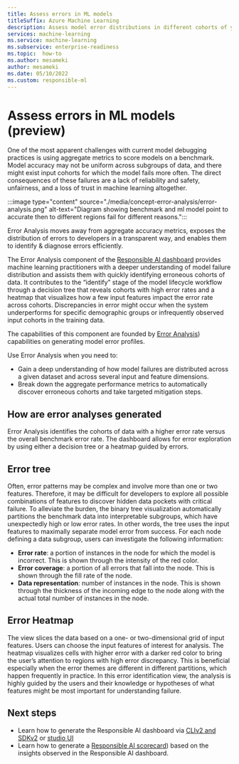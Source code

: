 ```yaml
---
title: Assess errors in ML models 
titleSuffix: Azure Machine Learning
description: Assess model error distributions in different cohorts of your dataset with the Responsible AI dashboard's integration of Error Analysis.
services: machine-learning
ms.service: machine-learning
ms.subservice: enterprise-readiness
ms.topic:  how-to
ms.author: mesameki
author: mesameki
ms.date: 05/10/2022
ms.custom: responsible-ml
---
```

# Assess errors in ML models (preview)

One of the most apparent challenges with current model debugging practices is using aggregate metrics to score models on a benchmark. Model accuracy may not be uniform across subgroups of data, and there might exist input cohorts for which the model fails more often. The direct consequences of these failures are a lack of reliability and safety, unfairness, and a loss of trust in machine learning altogether.

:::image type="content" source="./media/concept-error-analysis/error-analysis.png" alt-text="Diagram showing benchmark and ml model point to accurate then to different regions fail for different reasons.":::

Error Analysis moves away from aggregate accuracy metrics, exposes the distribution of errors to developers in a transparent way, and enables them to identify & diagnose errors efficiently.

The Error Analysis component of the [Responsible AI dashboard](concept-responsible-ai-dashboard.md) provides machine learning practitioners with a deeper understanding of model failure distribution and assists them with quickly identifying erroneous cohorts of data. It contributes to the “identify” stage of the model lifecycle workflow through a decision tree that reveals cohorts with high error rates and a heatmap that visualizes how a few input features impact the error rate across cohorts. Discrepancies in error might occur when the system underperforms for specific demographic groups or infrequently observed input cohorts in the training data.

The capabilities of this component are founded by [Error Analysis](https://erroranalysis.ai/)) capabilities on generating model error profiles.  

Use Error Analysis when you need to:

- Gain a deep understanding of how model failures are distributed across a given dataset and across several input and feature dimensions.
- Break down the aggregate performance metrics to automatically discover erroneous cohorts and take targeted mitigation steps.

## How are error analyses generated

Error Analysis identifies the cohorts of data with a higher error rate versus the overall benchmark error rate. The dashboard allows for error exploration by using either a decision tree or a heatmap guided by errors.

## Error tree

Often, error patterns may be complex and involve more than one or two features. Therefore, it may be difficult for developers to explore all possible combinations of features to discover hidden data pockets with critical failure. To alleviate the burden, the binary tree visualization automatically partitions the benchmark data into interpretable subgroups, which have unexpectedly high or low error rates. In other words, the tree uses the input features to maximally separate model error from success. For each node defining a data subgroup, users can investigate the following information:

- **Error rate**: a portion of instances in the node for which the model is incorrect. This is shown through the intensity of the red color.
- **Error coverage**: a portion of all errors that fall into the node. This is shown through the fill rate of the node.
- **Data representation**: number of instances in the node. This is shown through the thickness of the incoming edge to the node along with the actual total number of instances in the node.

## Error Heatmap

The view slices the data based on a one- or two-dimensional grid of input features. Users can choose the input features of interest for analysis. The heatmap visualizes cells with higher error with a darker red color to bring the user’s attention to regions with high error discrepancy. This is beneficial especially when the error themes are different in different partitions, which happen frequently in practice. In this error identification view, the analysis is highly guided by the users and their knowledge or hypotheses of what features might be most important for understanding failure.

## Next steps

- Learn how to generate the Responsible AI dashboard via [CLIv2 and SDKv2](how-to-responsible-ai-dashboard-sdk-cli.md) or [studio UI ](how-to-responsible-ai-dashboard-ui.md)
- Learn how to generate a [Responsible AI scorecard](how-to-responsible-ai-scorecard.md)) based on the insights observed in the Responsible AI dashboard.